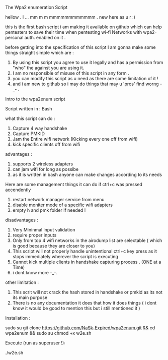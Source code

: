 The Wpa2 enumeration Script

hellow . I ... mm  m m mmmmmmmmmmmm   . new here as u r :)

this is the first bash script i am making it available on github which can help pentesters to save their time when pentesting wi-fi Networks with wpa2-personal auth. enabled on it .

before getting into the specification of this script I am gonna make some things straight simple 
which are :

1. By using this script you agree to use it legally and has a permission from "who" the against you are using it.
2. I am no responsible of misuse of this script in any form .
3. you can modify this script as u need as there are some limitation of it !
4. and i am new to github so i may do things that may u 'pros' find worng -_- .

Intro to the wpa2enum script 

Script written in : Bash 

what this script can do : 

1. Capture 4 way handshake 
2. Capture PMKID  
3. Jam the Entire wifi network (Kicking every one off from wifi)
4. kick specific clients off from wifi

advantages : 

1. supports 2 wireless adapters
2. can jam wifi for long as possibe
3. as it is written in bash anyone can make changes according to its needs 
            
Here are some management things it can do if ctrl+c was pressed accendently

1. restart network manager service from menu
2. disable moniter mode of a specific wifi adapters
3. empty h and pmk folder if needed !
  
disadvantages :

1. Very Mininmal input validation
2. require proper inputs  
3. Only from top 4 wifi networks in the airodump list are selectable ( which is good because they are closer to you)
4. This script will not properly handle unintentional ctrl+c key press as it stops immediately wherever the script is executing 
5. Cannot kick multiple clients in handshake capturing process . (ONE at a Time)
6. i dont know more -_-.

other limitation : 

1. This scrit will not crack the hash stored in handshake or pmkid as its not its main purpose
2. There is no any documentation it does that how it does things ( i dont know it would be good to mention this but i still mentioned it )

Installation : 

sudo su git clone https://github.com/NaSk-Expired/wpa2enum.git &&
cd wpa2enum &&
sudo su chmod +x w2e.sh

Execute (run as superuser !):

./w2e.sh

  
